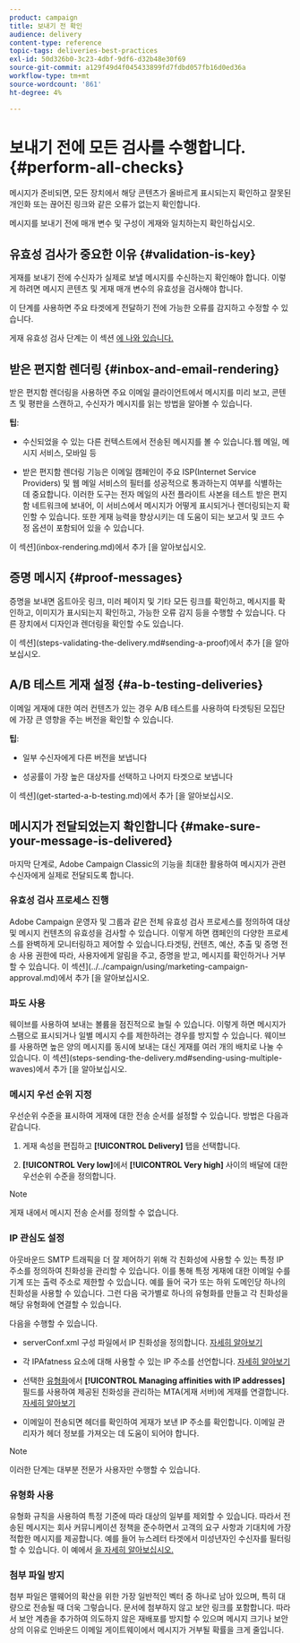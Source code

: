 ```yaml
---
product: campaign
title: 보내기 전 확인
audience: delivery
content-type: reference
topic-tags: deliveries-best-practices
exl-id: 50d326b0-3c23-4dbf-9df6-d32b48e30f69
source-git-commit: a129f49d4f045433899fd7fdbd057fb16d0ed36a
workflow-type: tm+mt
source-wordcount: '861'
ht-degree: 4%

---
```


# 보내기 전에 모든 검사를 수행합니다. {#perform-all-checks}

메시지가 준비되면, 모든 장치에서 해당 콘텐츠가 올바르게 표시되는지 확인하고 잘못된 개인화 또는 끊어진 링크와 같은 오류가 없는지 확인합니다.

메시지를 보내기 전에 매개 변수 및 구성이 게재와 일치하는지 확인하십시오.

## 유효성 검사가 중요한 이유 {#validation-is-key}

게재를 보내기 전에 수신자가 실제로 보낼 메시지를 수신하는지 확인해야 합니다. 이렇게 하려면 메시지 콘텐츠 및 게재 매개 변수의 유효성을 검사해야 합니다.

이 단계를 사용하면 주요 타겟에게 전달하기 전에 가능한 오류를 감지하고 수정할 수 있습니다.

게재 유효성 검사 단계는 이 섹션 [에 나와 있습니다.](steps-validating-the-delivery.md)

## 받은 편지함 렌더링 {#inbox-and-email-rendering}

받은 편지함 렌더링을 사용하면 주요 이메일 클라이언트에서 메시지를 미리 보고, 콘텐츠 및 평판을 스캔하고, 수신자가 메시지를 읽는 방법을 알아볼 수 있습니다.

**팁**:

* 수신되었을 수 있는 다른 컨텍스트에서 전송된 메시지를 볼 수 있습니다.웹 메일, 메시지 서비스, 모바일 등

* 받은 편지함 렌더링 기능은 이메일 캠페인이 주요 ISP(Internet Service Providers) 및 웹 메일 서비스의 필터를 성공적으로 통과하는지 여부를 식별하는 데 중요합니다. 이러한 도구는 전자 메일의 사전 플라이트 사본을 테스트 받은 편지함 네트워크에 보내어, 이 서비스에서 메시지가 어떻게 표시되거나 렌더링되는지 확인할 수 있습니다. 또한 게재 능력을 향상시키는 데 도움이 되는 보고서 및 코드 수정 옵션이 포함되어 있을 수 있습니다.

이 섹션](inbox-rendering.md)에서 추가 [을 알아보십시오.

## 증명 메시지 {#proof-messages}

증명을 보내면 옵트아웃 링크, 미러 페이지 및 기타 모든 링크를 확인하고, 메시지를 확인하고, 이미지가 표시되는지 확인하고, 가능한 오류 감지 등을 수행할 수 있습니다. 다른 장치에서 디자인과 렌더링을 확인할 수도 있습니다.

이 섹션](steps-validating-the-delivery.md#sending-a-proof)에서 추가 [을 알아보십시오.

## A/B 테스트 게재 설정 {#a-b-testing-deliveries}

이메일 게재에 대한 여러 컨텐츠가 있는 경우 A/B 테스트를 사용하여 타겟팅된 모집단에 가장 큰 영향을 주는 버전을 확인할 수 있습니다.

**팁**:

* 일부 수신자에게 다른 버전을 보냅니다

* 성공률이 가장 높은 대상자를 선택하고 나머지 타겟으로 보냅니다

이 섹션](get-started-a-b-testing.md)에서 추가 [을 알아보십시오.

## 메시지가 전달되었는지 확인합니다 {#make-sure-your-message-is-delivered}

마지막 단계로, Adobe Campaign Classic의 기능을 최대한 활용하여 메시지가 관련 수신자에게 실제로 전달되도록 합니다.

### 유효성 검사 프로세스 진행

Adobe Campaign 운영자 및 그룹과 같은 전체 유효성 검사 프로세스를 정의하여 대상 및 메시지 컨텐츠의 유효성을 검사할 수 있습니다. 이렇게 하면 캠페인의 다양한 프로세스를 완벽하게 모니터링하고 제어할 수 있습니다.타겟팅, 컨텐츠, 예산, 추출 및 증명 전송 사용 권한에 따라, 사용자에게 알림을 주고, 증명을 받고, 메시지를 확인하거나 거부할 수 있습니다. 이 섹션](../../campaign/using/marketing-campaign-approval.md)에서 추가 [을 알아보십시오.

### 파도 사용

웨이브를 사용하여 보내는 볼륨을 점진적으로 늘릴 수 있습니다. 이렇게 하면 메시지가 스팸으로 표시되거나 일별 메시지 수를 제한하려는 경우를 방지할 수 있습니다. 웨이브를 사용하면 높은 양의 메시지를 동시에 보내는 대신 게재를 여러 개의 배치로 나눌 수 있습니다. 이 섹션](steps-sending-the-delivery.md#sending-using-multiple-waves)에서 추가 [을 알아보십시오.

### 메시지 우선 순위 지정

우선순위 수준을 표시하여 게재에 대한 전송 순서를 설정할 수 있습니다. 방법은 다음과 같습니다.

1. 게재 속성을 편집하고 **[!UICONTROL Delivery]** 탭을 선택합니다.

1. **[!UICONTROL Very low]**&#x200B;에서 **[!UICONTROL Very high]** 사이의 배달에 대한 우선순위 수준을 정의합니다.

>[!NOTE]
>
>게재 내에서 메시지 전송 순서를 정의할 수 없습니다.

### IP 관심도 설정

아웃바운드 SMTP 트래픽을 더 잘 제어하기 위해 각 친화성에 사용할 수 있는 특정 IP 주소를 정의하여 친화성을 관리할 수 있습니다. 이를 통해 특정 게재에 대한 이메일 수를 기계 또는 출력 주소로 제한할 수 있습니다. 예를 들어 국가 또는 하위 도메인당 하나의 친화성을 사용할 수 있습니다. 그런 다음 국가별로 하나의 유형화를 만들고 각 친화성을 해당 유형화에 연결할 수 있습니다.

다음을 수행할 수 있습니다.

* serverConf.xml 구성 파일에서 IP 친화성을 정의합니다. [자세히 알아보기](../../installation/using/configuring-campaign-server.md#managing-outbound-smtp-traffic-with-affinities)

* 각 IPAfatness 요소에 대해 사용할 수 있는 IP 주소를 선언합니다. [자세히 알아보기](../../installation/using/email-deliverability.md#list-of-ip-addresses-to-use)

* 선택한 [유형화](../../campaign/using/about-campaign-typologies.md)에서 **[!UICONTROL Managing affinities with IP addresses]** 필드를 사용하여 제공된 친화성을 관리하는 MTA(게재 서버)에 게재를 연결합니다. [자세히 알아보기](../../campaign/using/applying-rules.md#control-outgoing-smtp-traffic)

* 이메일이 전송되면 헤더를 확인하여 게재가 보낸 IP 주소를 확인합니다. 이메일 관리자가 헤더 정보를 가져오는 데 도움이 되어야 합니다.

>[!NOTE]
>
>이러한 단계는 대부분 전문가 사용자만 수행할 수 있습니다.

### 유형화 사용

유형화 규칙을 사용하여 특정 기준에 따라 대상의 일부를 제외할 수 있습니다. 따라서 전송된 메시지는 회사 커뮤니케이션 정책을 준수하면서 고객의 요구 사항과 기대치에 가장 적합한 메시지를 제공합니다. 예를 들어 뉴스레터 타겟에서 미성년자인 수신자를 필터링할 수 있습니다. 이 예에서 [을 자세히 알아보십시오.](../../campaign/using/filtering-rules.md)

### 첨부 파일 방지

첨부 파일은 맬웨어의 확산을 위한 가장 일반적인 벡터 중 하나로 남아 있으며, 특히 대량으로 전송될 때 더욱 그렇습니다. 문서에 첨부하지 않고 보안 링크를 포함합니다. 따라서 보안 계층을 추가하여 의도하지 않은 재배포를 방지할 수 있으며 메시지 크기나 보안상의 이유로 인바운드 이메일 게이트웨이에서 메시지가 거부될 확률을 크게 줄입니다.
